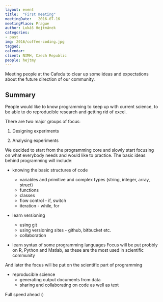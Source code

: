 ```yaml
---
layout: event
title:  "First meeting"
meetingDate:   2016-07-16
meetingPlace: Prague
author: Lukáš Hejtmánek
categories:
- past
img: 2016/coffee-coding.jpg
tagged:
calendar:
client: NIMH, Czech Republic
people: hejtmy
---
```

Meeting people at the Cafedu to clear up some ideas and expectations about the future direction of our community.

Summary
-----------
People would like to know programming to keep up with current science, to be able to do reproducible research and getting rid of excel.

There are two major groups of focus:

1. Designing experiments

2. Analysing experiments

We decided to start from the programming core and slowly start focusing on what everybody needs and would like to practice. The basic ideas behind programming will include:

- knowing the basic structures of code
  - variables and primitive and complex types (string, integer, array, struct)
  - functions
  - classes
  - flow control - if, switch
  - iteration - while, for

- learn versioning
  - using git
  - using versioning sites - github, bitbucket etc.
  - collaboration

- learn syntax of some programming languages
  Focus will be put probbly on R, Python and Matlab, as these are the most used in scientific community

And later the focus will be put on the scientific part of programming

- reproducible science
  - generating output documents from data
  - sharing and collaborating on code as well as text

Full speed ahead :)
